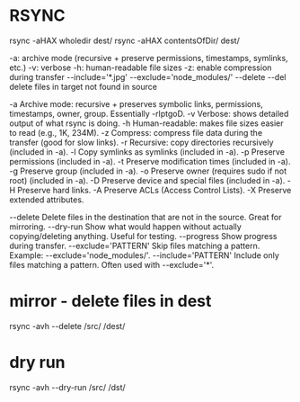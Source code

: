 
# RSYNC
rsync -aHAX wholedir dest/
rsync -aHAX contentsOfDir/ dest/

-a: archive mode (recursive + preserve permissions, timestamps, symlinks, etc.)
-v: verbose
-h: human-readable file sizes
-z: enable compression during transfer
--include='*.jpg'
--exclude='node_modules/'
--delete --del  delete files in target not found in source    


-a Archive mode: recursive + preserves symbolic links, permissions, timestamps, owner, group. Essentially -rlptgoD.
-v Verbose: shows detailed output of what rsync is doing.
-h Human-readable: makes file sizes easier to read (e.g., 1K, 234M).
-z Compress: compress file data during the transfer (good for slow links).
-r Recursive: copy directories recursively (included in -a).
-l Copy symlinks as symlinks (included in -a).
-p Preserve permissions (included in -a).
-t Preserve modification times (included in -a).
-g Preserve group (included in -a).
-o Preserve owner (requires sudo if not root) (included in -a).
-D Preserve device and special files (included in -a).
-H Preserve hard links.
-A Preserve ACLs (Access Control Lists).
-X Preserve extended attributes.

--delete
Delete files in the destination that are not in the source. Great for mirroring.
--dry-run
Show what would happen without actually copying/deleting anything. Useful for testing.
--progress
Show progress during transfer.
--exclude='PATTERN'
Skip files matching a pattern. Example: --exclude='node_modules/'.
--include='PATTERN'
Include only files matching a pattern. Often used with --exclude='*'.

# mirror - delete files in dest
rsync -avh --delete /src/ /dest/

# dry run
rsync -avh --dry-run /src/ /dst/
